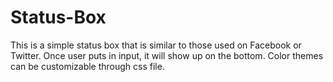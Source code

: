 # Status-Box
This is a simple status box that is similar to those used on Facebook or Twitter. Once user puts in input, it will show up on the bottom. Color themes can be customizable through css file.
